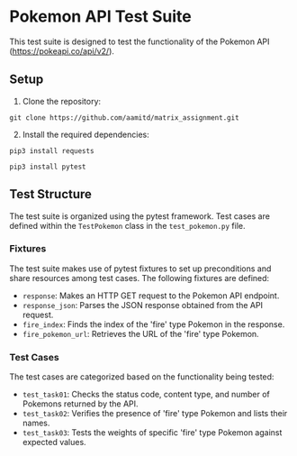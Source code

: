 # Pokemon API Test Suite

This test suite is designed to test the functionality of the Pokemon API (https://pokeapi.co/api/v2/).

## Setup

1. Clone the repository:

```commandline
git clone https://github.com/aamitd/matrix_assignment.git
```

2. Install the required dependencies:
```commandline
pip3 install requests
```

```commandline
pip3 install pytest
```


## Test Structure

The test suite is organized using the pytest framework. Test cases are defined within the `TestPokemon` class in the `test_pokemon.py` file.

### Fixtures

The test suite makes use of pytest fixtures to set up preconditions and share resources among test cases. The following fixtures are defined:

- `response`: Makes an HTTP GET request to the Pokemon API endpoint.
- `response_json`: Parses the JSON response obtained from the API request.
- `fire_index`: Finds the index of the 'fire' type Pokemon in the response.
- `fire_pokemon_url`: Retrieves the URL of the 'fire' type Pokemon.

### Test Cases

The test cases are categorized based on the functionality being tested:

- `test_task01`: Checks the status code, content type, and number of Pokemons returned by the API.
- `test_task02`: Verifies the presence of 'fire' type Pokemon and lists their names.
- `test_task03`: Tests the weights of specific 'fire' type Pokemon against expected values.

